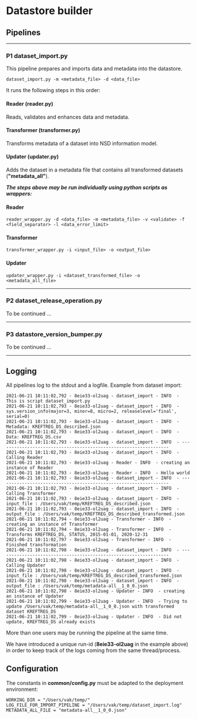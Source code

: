 # Datastore builder
## Pipelines

---

### P1 dataset_import.py
This pipeline prepares and imports data and metadata into the datastore.
```shell
dataset_import.py -m <metadata_file> -d <data_file>
```
It runs the following steps in this order:
#### Reader (reader.py)
Reads, validates and enhances data and metadata.
#### Transformer (transformer.py)                                                   
Transforms metadata of a dataset into NSD information model.
#### Updater (updater.py)                                             
Adds the dataset in a metadata file that contains all transformed datasets (**"metadata_all"**).
  
***The steps above may be run individually using python scripts as wrappers:***
#### Reader
```shell
reader_wrapper.py -d <data_file> -m <metadata_file> -v <validate> -f <field_separator> -l <data_error_limit>
```
#### Transformer
```shell
transformer_wrapper.py -i <input_file> -o <output_file>
```
#### Updater
```shell
updater_wrapper.py -i <dataset_transformed_file> -o <metadata_all_file>
```

---
### P2 dataset_release_operation.py
To be continued ...

---
### P3 datastore_version_bumper.py
To be continued ...

---
## Logging
All pipelines log to the stdout and a logfile.
Example from dataset import:
```
2021-06-21 10:11:02,792 - 8eie33-ol2uag - dataset_import - INFO  - This is script dataset_import.py
2021-06-21 10:11:02,793 - 8eie33-ol2uag - dataset_import - INFO  - sys.version_info(major=3, minor=8, micro=2, releaselevel='final', serial=0)
2021-06-21 10:11:02,793 - 8eie33-ol2uag - dataset_import - INFO  - Metadata: KREFTREG_DS_described.json
2021-06-21 10:11:02,793 - 8eie33-ol2uag - dataset_import - INFO  - Data: KREFTREG_DS.csv
2021-06-21 10:11:02,793 - 8eie33-ol2uag - dataset_import - INFO  - -----------------------------------------------------------------
2021-06-21 10:11:02,793 - 8eie33-ol2uag - dataset_import - INFO  - Calling Reader
2021-06-21 10:11:02,793 - 8eie33-ol2uag - Reader - INFO  - creating an instance of Reader
2021-06-21 10:11:02,793 - 8eie33-ol2uag - Reader - INFO  - Hello world
2021-06-21 10:11:02,793 - 8eie33-ol2uag - dataset_import - INFO  - -----------------------------------------------------------------
2021-06-21 10:11:02,793 - 8eie33-ol2uag - dataset_import - INFO  - Calling Transformer
2021-06-21 10:11:02,793 - 8eie33-ol2uag - dataset_import - INFO  - input_file : /Users/vak/temp/KREFTREG_DS_described.json
2021-06-21 10:11:02,793 - 8eie33-ol2uag - dataset_import - INFO  - output_file : /Users/vak/temp/KREFTREG_DS_described_transformed.json
2021-06-21 10:11:02,794 - 8eie33-ol2uag - Transformer - INFO  - creating an instance of Transformer
2021-06-21 10:11:02,794 - 8eie33-ol2uag - Transformer - INFO  - Transforms KREFTREG_DS, STATUS, 2015-01-01, 2020-12-31
2021-06-21 10:11:02,797 - 8eie33-ol2uag - Transformer - INFO  - Finished transformation
2021-06-21 10:11:02,798 - 8eie33-ol2uag - dataset_import - INFO  - -----------------------------------------------------------------
2021-06-21 10:11:02,798 - 8eie33-ol2uag - dataset_import - INFO  - Calling Updater
2021-06-21 10:11:02,798 - 8eie33-ol2uag - dataset_import - INFO  - input_file : /Users/vak/temp/KREFTREG_DS_described_transformed.json
2021-06-21 10:11:02,798 - 8eie33-ol2uag - dataset_import - INFO  - output_file : /Users/vak/temp/metadata-all__1_0_0.json
2021-06-21 10:11:02,798 - 8eie33-ol2uag - Updater - INFO  - creating an instance of Updater
2021-06-21 10:11:02,799 - 8eie33-ol2uag - Updater - INFO  - Trying to update /Users/vak/temp/metadata-all__1_0_0.json with transformed dataset KREFTREG_DS
2021-06-21 10:11:02,799 - 8eie33-ol2uag - Updater - INFO  - Did not update, KREFTREG_DS already exists
```
More than one users may be running the pipeline at the same time.

We have introduced a unique run-id (**8eie33-ol2uag** in the example above) in order to keep track of the logs
coming from the same thread/process. 
## Configuration
The constants in **common/config.py** must be adapted to the deployment environment:
```shell
WORKING_DIR = "/Users/vak/temp/"
LOG_FILE_FOR_IMPORT_PIPELINE = "/Users/vak/temp/dataset_import.log"
METADATA_ALL_FILE = "metadata-all__1_0_0.json"
```
